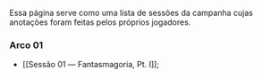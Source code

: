 Essa página serve como uma lista de sessões da campanha cujas anotações foram feitas pelos próprios jogadores.

### Arco 01

- [[Sessão 01 ― Fantasmagoria, Pt. I]];